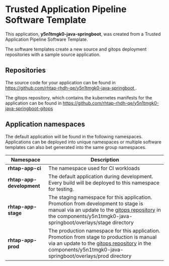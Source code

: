 # Trusted Application Pipeline Software Template

This application, **y5n1tmgk0-java-springboot**, was created from a Trusted Application Pipeline Software Template.

The software templates create a new source and gitops deployment repositories with a sample source application. 

## Repositories

The source code for your application can be found in [https://github.com/rhtap-rhdh-qe/y5n1tmgk0-java-springboot ](https://github.com/rhtap-rhdh-qe/y5n1tmgk0-java-springboot ).
 
The gitops repository, which contains the kubernetes manifests for the application can be found in 
[https://github.com/rhtap-rhdh-qe/y5n1tmgk0-java-springboot-gitops ](https://github.com/rhtap-rhdh-qe/y5n1tmgk0-java-springboot-gitops ) 

## Application namespaces 

The default application will be found in the following namespaces. Applications can be deployed into unique namespaces or multiple software templates can also bet generated into the same group namespaces.  

|  Namespace   |  Description   |  
| -------- | -------- |
| **rhtap-app-ci** | The namespace used for CI workloads |
| **rhtap-app-development** | The default application during development. Every build will be deployed to this namespace for testing. |
| **rhtap-app-stage** | The staging namespace for this application. Promotion from development to stage is manual via an update to the [gitops repository](https://github.com/rhtap-rhdh-qe/y5n1tmgk0-java-springboot-gitops ) in the components/y5n1tmgk0-java-springboot/overlays/stage directory |
| **rhtap-app-prod** | The production namespace for this application. Promotion from stage to production is manual via an update to the [gitops repository](https://github.com/rhtap-rhdh-qe/y5n1tmgk0-java-springboot-gitops ) in the components/y5n1tmgk0-java-springboot/overlays/prod directory |